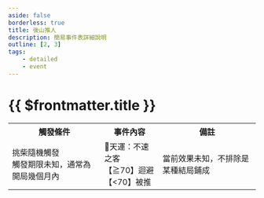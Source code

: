 ```yaml
---
aside: false
borderless: true
title: 後山推人
description: 簡易事件表詳細說明
outline: [2, 3]
tags:
    - detailed
    - event
---
```


# {{ $frontmatter.title }}

<Table class="timeline-table">
    <tr class="timeline-header">
        <th>觸發條件</th>
        <th>事件內容</th>
        <th>備註</th>
    </tr>
	<tr>
		<td>
		挑柴隨機觸發 <br>
		觸發期限未知，通常為開局幾個月內 <br>
		</td>
		<td>
			<span title="輕功正向補正">🎲天運：不速之客</span><br>
			【≧70】迴避 <br>
			【<70】被推 <br>
		</td>
		<td>當前效果未知，不排除是某種結局鋪成</td>
	</tr>
</table>
